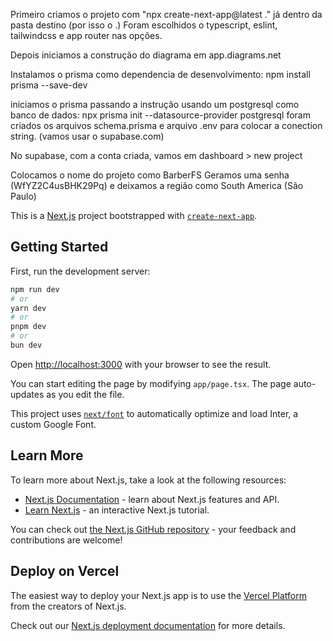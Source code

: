 Primeiro criamos o projeto com "npx create-next-app@latest ." já dentro da pasta destino (por isso o .)
Foram escolhidos o typescript, eslint, tailwindcss e app router nas opções.

Depois iniciamos a construção do diagrama em app.diagrams.net

Instalamos o prisma como dependencia de desenvolvimento:
npm install prisma --save-dev

iniciamos o prisma passando a instrução usando um postgresql como banco de dados:
npx prisma init --datasource-provider postgresql
foram criados os arquivos schema.prisma e arquivo .env para colocar a conection string. (vamos usar o supabase.com)

No supabase, com a conta criada, vamos em dashboard > new project

Colocamos o nome do projeto como BarberFS
Geramos uma senha (WfYZ2C4usBHK29Pq) e deixamos a região como South America (São Paulo)




This is a [Next.js](https://nextjs.org/) project bootstrapped with [`create-next-app`](https://github.com/vercel/next.js/tree/canary/packages/create-next-app).

## Getting Started

First, run the development server:

```bash
npm run dev
# or
yarn dev
# or
pnpm dev
# or
bun dev
```

Open [http://localhost:3000](http://localhost:3000) with your browser to see the result.

You can start editing the page by modifying `app/page.tsx`. The page auto-updates as you edit the file.

This project uses [`next/font`](https://nextjs.org/docs/basic-features/font-optimization) to automatically optimize and load Inter, a custom Google Font.

## Learn More

To learn more about Next.js, take a look at the following resources:

- [Next.js Documentation](https://nextjs.org/docs) - learn about Next.js features and API.
- [Learn Next.js](https://nextjs.org/learn) - an interactive Next.js tutorial.

You can check out [the Next.js GitHub repository](https://github.com/vercel/next.js/) - your feedback and contributions are welcome!

## Deploy on Vercel

The easiest way to deploy your Next.js app is to use the [Vercel Platform](https://vercel.com/new?utm_medium=default-template&filter=next.js&utm_source=create-next-app&utm_campaign=create-next-app-readme) from the creators of Next.js.

Check out our [Next.js deployment documentation](https://nextjs.org/docs/deployment) for more details.
